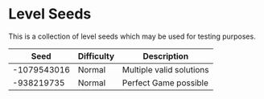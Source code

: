 # Level Seeds

This is a collection of level seeds which may be used for testing purposes.

| Seed        | Difficulty | Description              |
| ----------- | ---------- | ------------------------ |
| -1079543016 | Normal     | Multiple valid solutions |
| -938219735  | Normal     | Perfect Game possible    |
